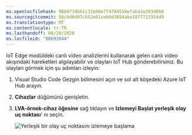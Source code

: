 ```yaml
---
ms.openlocfilehash: 98b9734bb1c31b08e7f4784558efaba3a393d0b0
ms.sourcegitcommit: 56cbd6d97cb52e61ceb6d3894abe1977713354d9
ms.translationtype: MT
ms.contentlocale: tr-TR
ms.lasthandoff: 08/20/2020
ms.locfileid: "88691044"
---
```

IoT Edge modüldeki canlı video analizlerini kullanarak gelen canlı video akışındaki hareketleri algılayabilir ve olayları IoT Hub gönderebilirsiniz. Bu olayları görmek için şu adımları izleyin:

1. Visual Studio Code Gezgin bölmesini açın ve sol alt köşedeki Azure IoT Hub arayın.
1. **Cihazlar** düğümünü genişletin.
1. **LVA-örnek-cihaz öğesine** sağ tıklayın ve **Izlemeyi Başlat yerleşik olay uç noktası**' nı seçin.

    ![Yerleşik bir olay uç noktasını izlemeye başlama](../../../media/quickstarts/start-monitoring-iothub-events.png)
